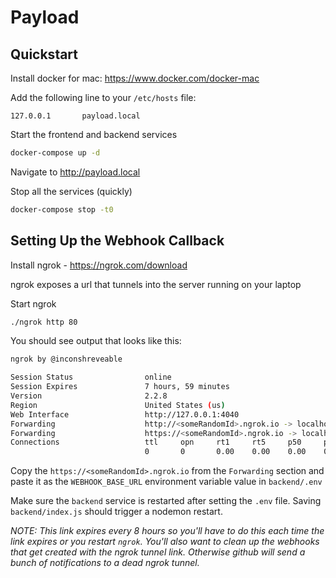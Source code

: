 # Payload

## Quickstart

Install docker for mac: https://www.docker.com/docker-mac

Add the following line to your `/etc/hosts` file:

```
127.0.0.1       payload.local
```

Start the frontend and backend services

```bash
docker-compose up -d
```

Navigate to http://payload.local

Stop all the services (quickly)

```bash
docker-compose stop -t0
```

## Setting Up the Webhook Callback

Install ngrok - https://ngrok.com/download

ngrok exposes a url that tunnels into the server running on your laptop

Start ngrok

```sh
./ngrok http 80
```

You should see output that looks like this:

```sh
ngrok by @inconshreveable

Session Status                online
Session Expires               7 hours, 59 minutes
Version                       2.2.8
Region                        United States (us)
Web Interface                 http://127.0.0.1:4040
Forwarding                    http://<someRandomId>.ngrok.io -> localhost:80
Forwarding                    https://<someRandomId>.ngrok.io -> localhost:80
Connections                   ttl     opn     rt1     rt5     p50     p90
                              0       0       0.00    0.00    0.00    0.00
```

Copy the `https://<someRandomId>.ngrok.io` from the `Forwarding` section and paste it as the `WEBHOOK_BASE_URL` environment variable value in `backend/.env`

Make sure the `backend` service is restarted after setting the `.env` file. Saving `backend/index.js` should trigger a nodemon restart.

_NOTE: This link expires every 8 hours so you'll have to do this each time the link expires or you restart `ngrok`. You'll also want to clean up the webhooks that get created with the ngrok tunnel link. Otherwise github will send a bunch of notifications to a dead ngrok tunnel._
